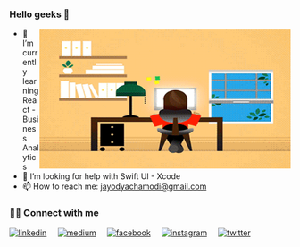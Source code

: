 ### Hello geeks 👋

<img align ="right" alt ="gif" src = "https://github.com/ChamodiJayodya/ChamodiJayodya/blob/main/girl.gif" height= "250" width= "450">

- 🌱 I’m currently learning React - Business Analytics
- 🤔 I’m looking for help with Swift UI - Xcode
- 📫 How to reach me: jayodyachamodi@gmail.com


<h3>🙋‍♀️ Connect with me </h3>

<a href="https://www.linkedin.com/in/chamodi-jayodya-a15760181/"><img src='https://cdn.jsdelivr.net/npm/simple-icons@3.0.1/icons/linkedin.svg' alt='linkedin' height='40'></a> &nbsp; &nbsp; 
<a href="https://jayodyachamodi.medium.com/"><img src='https://cdn.jsdelivr.net/npm/simple-icons@3.0.1/icons/medium.svg' alt='medium' height='40'></a> &nbsp; &nbsp; 
<a href="https://www.facebook.com/chamodi.jayodya"><img src='https://cdn.jsdelivr.net/npm/simple-icons@3.0.1/icons/facebook.svg' alt='facebook' height='40'></a>
&nbsp; &nbsp;
<a href="https://www.instagram.com/chamodi_jayodya/?hl=en"><img src='https://cdn.jsdelivr.net/npm/simple-icons@3.0.1/icons/instagram.svg' alt='instagram' height='40'></a> &nbsp; &nbsp;
<a href="https://twitter.com/ChamodiJayodya"><img src='https://cdn.jsdelivr.net/npm/simple-icons@3.0.1/icons/twitter.svg' alt='twitter' height='40'></a> 
